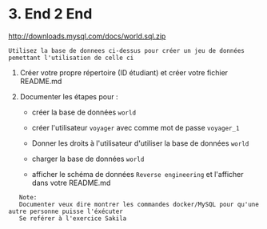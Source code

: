 # 3. End 2 End

http://downloads.mysql.com/docs/world.sql.zip

```
Utilisez la base de donnees ci-dessus pour créer un jeu de données pemettant l'utilisation de celle ci
```

1. Créer votre propre répertoire (ID étudiant) et créer votre fichier README.md

2. Documenter les étapes pour : 
 
   * créer la base de données `world`
   
   * créer l'utilisateur `voyager` avec comme mot de passe `voyager_1`
   
   * Donner les droits à l'utilisateur d'utiliser la base de données `world`

   * charger la base de données `world`
   
   * afficher le schéma de données `Reverse engineering` et l'afficher dans votre README.md
   
```
   Note:
   Documenter veux dire montrer les commandes docker/MySQL pour qu'une autre personne puisse l'éxécuter
   Se reférer à l'exercice Sakila
```
